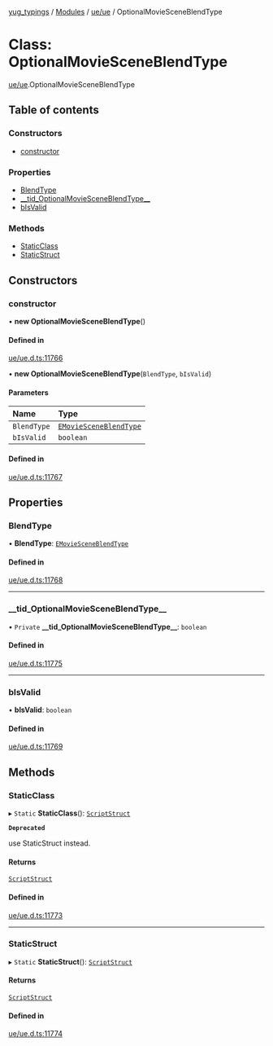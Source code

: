 [yug_typings](../README.md) / [Modules](../modules.md) / [ue/ue](../modules/ue_ue.md) / OptionalMovieSceneBlendType

# Class: OptionalMovieSceneBlendType

[ue/ue](../modules/ue_ue.md).OptionalMovieSceneBlendType

## Table of contents

### Constructors

- [constructor](ue_ue.OptionalMovieSceneBlendType.md#constructor)

### Properties

- [BlendType](ue_ue.OptionalMovieSceneBlendType.md#blendtype)
- [\_\_tid\_OptionalMovieSceneBlendType\_\_](ue_ue.OptionalMovieSceneBlendType.md#__tid_optionalmoviesceneblendtype__)
- [bIsValid](ue_ue.OptionalMovieSceneBlendType.md#bisvalid)

### Methods

- [StaticClass](ue_ue.OptionalMovieSceneBlendType.md#staticclass)
- [StaticStruct](ue_ue.OptionalMovieSceneBlendType.md#staticstruct)

## Constructors

### constructor

• **new OptionalMovieSceneBlendType**()

#### Defined in

[ue/ue.d.ts:11766](https://github.com/YugMetaverse/yug_typings/blob/b7d9b19/ue/ue.d.ts#L11766)

• **new OptionalMovieSceneBlendType**(`BlendType`, `bIsValid`)

#### Parameters

| Name | Type |
| :------ | :------ |
| `BlendType` | [`EMovieSceneBlendType`](../enums/ue_ue.EMovieSceneBlendType.md) |
| `bIsValid` | `boolean` |

#### Defined in

[ue/ue.d.ts:11767](https://github.com/YugMetaverse/yug_typings/blob/b7d9b19/ue/ue.d.ts#L11767)

## Properties

### BlendType

• **BlendType**: [`EMovieSceneBlendType`](../enums/ue_ue.EMovieSceneBlendType.md)

#### Defined in

[ue/ue.d.ts:11768](https://github.com/YugMetaverse/yug_typings/blob/b7d9b19/ue/ue.d.ts#L11768)

___

### \_\_tid\_OptionalMovieSceneBlendType\_\_

• `Private` **\_\_tid\_OptionalMovieSceneBlendType\_\_**: `boolean`

#### Defined in

[ue/ue.d.ts:11775](https://github.com/YugMetaverse/yug_typings/blob/b7d9b19/ue/ue.d.ts#L11775)

___

### bIsValid

• **bIsValid**: `boolean`

#### Defined in

[ue/ue.d.ts:11769](https://github.com/YugMetaverse/yug_typings/blob/b7d9b19/ue/ue.d.ts#L11769)

## Methods

### StaticClass

▸ `Static` **StaticClass**(): [`ScriptStruct`](ue_ue.ScriptStruct.md)

**`Deprecated`**

use StaticStruct instead.

#### Returns

[`ScriptStruct`](ue_ue.ScriptStruct.md)

#### Defined in

[ue/ue.d.ts:11773](https://github.com/YugMetaverse/yug_typings/blob/b7d9b19/ue/ue.d.ts#L11773)

___

### StaticStruct

▸ `Static` **StaticStruct**(): [`ScriptStruct`](ue_ue.ScriptStruct.md)

#### Returns

[`ScriptStruct`](ue_ue.ScriptStruct.md)

#### Defined in

[ue/ue.d.ts:11774](https://github.com/YugMetaverse/yug_typings/blob/b7d9b19/ue/ue.d.ts#L11774)
